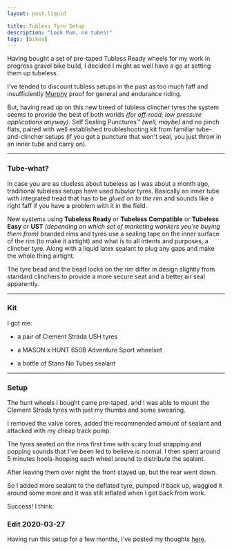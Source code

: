 ```yaml
---
layout: post.liquid

title: Tubless Tyre Setup
description: "Look Mum, no tubes!"
tags: [bikes]
---
```


Having bought a set of pre-taped Tubless Ready wheels for my work in progress gravel bike build, I decided I might as well have a go at setting them up tubeless.

I've tended to discount tubless setups in the past as too much faff and insufficiently [Murphy](https://en.wikipedia.org/wiki/Murphy's_law) proof for general and endurance riding.

But, having read up on this new breed of tubless clincher tyres the system seems to provide the best of both worlds *(for off-road, low pressure applications anyway)*. Self Sealing Punctures™ *(well, maybe)* and no pinch flats, paired with well established troubleshooting kit from familiar tube-and-clincher setups (if you get a puncture that won't seal, you just throw in an inner tube and carry on).

---

### Tube-what?

In case you are as clueless about tubeless as I was about a month ago, traditional tubeless setups have used *tubular* tyres. Basically an inner tube with integrated tread that has to be *glued on to the rim* and sounds like a right faff if you have a problem with it in the field.

New systems using **Tubeless Ready** or **Tubeless Compatible** or **Tubeless Easy** or **UST** *(depending on which set of marketing wankers you're buying them from)* branded rims and tyres use a sealing tape on the inner surface of the rim (to make it airtight) and what is to all intents and purposes, a clincher tyre. Along with a liquid latex sealant to plug any gaps and make the whole thing airtight.

The tyre bead and the bead locks on the rim differ in design slightly from standard clinchers to provide a more secure seat and a better air seal apparently.

---

### Kit

I got me:

+ a pair of Clement Strada USH tyres

+ a MASON x HUNT 650B Adventure Sport wheelset

+ a bottle of Stans No Tubes sealant

---

### Setup

The hunt wheels I bought came pre-taped, and I was able to mount the Clement Strada tyres with just my thumbs and some swearing.

I removed the valve cores, added the recommended amount of sealant and attacked with my cheap track pump.

The tyres seated on the rims first time with scary loud snapping and popping sounds that I've been led to believe is normal. I then spent around 5 minutes hoola-hooping each wheel around to distribute the sealant.

After leaving them over night the front stayed up, but the rear went down.

So I added more sealant to the deflated tyre, pumped it back up, waggled it around some more and it was still inflated when I got back from work.

Success! I think.

### Edit 2020-03-27

Having run this setup for a few months, I've posted my thoughts [here](/posts/2020-03-27-tubeless-tyres-revisited.html).
